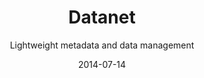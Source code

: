 ---
title: Datanet
subtitle: Lightweight metadata and data management
layout: default
modal-id: 4
date: 2014-07-14
img: datanet.png
thumbnail: datanet-thumbnail.png
alt: Lightweight metadata and data management
source: https://gitlab.dev.cyfronet.pl/datanet/datanet
tryit: https://datanet.plgrid.pl
description: DataNet enables lightweight metadata and data management in applications exploiting high-performance computing (HPC) resources. It can be used to create ad-hoc data models and deploy them as actionable repositories with fine-tuned access restrictions, expressed using a programming language-neutral RESTful approach to data storage and retrieval. DataNet models comprise structured data, typical in relational database storage scenarios, as well as files which are well suited for storing unstructured data. DataNet ensures scalability by interfacing with a number of available PaaS platforms, in addition to storage sites provided by HPC infrastructures.

---